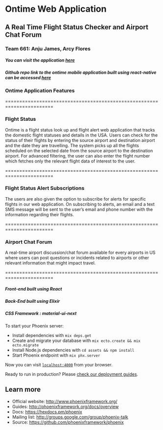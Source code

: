 # Ontime Web Application

## A Real Time Flight Status Checker and Airport Chat Forum
### Team 661: Anju James, Arcy Flores
##### You can visit the application [here](http://ontime.curiousmind.tech/)
##### Github repo link to the ontime mobile application built using react-native can be accessed [here](https://github.com/anju-james/ontimeapp)


### Ontime Application Features 

=======================================================================
### Flight Status
Ontime is a flight status look up and flight alert web application that tracks the domestic flight statuses and details in the USA. Users can check for the status of their flights by entering the source airport and destination airport and the date they are travelling. The system picks up all the flights scheduled on the selected date from the source airport to the destination airport. For advanced filtering, the user can also enter the flight number which fetches only the relevant flight data of interest to the user. 

=======================================================================
### Flight Status Alert Subscriptions
The users are also given the option to subscribe for alerts for specific flights in our web application. On subscribing to alerts, an email and a text SMS message will be sent to the user’s email and phone number with the information regarding their flights. 

=======================================================================
### Airport Chat Forum
A real-time airport discussion/chat forum available for every airports in US where users can post questions or incidents related to airports or other relevant information that might impact travel. 

=======================================================================

##### Front-end built using React
##### Back-End built using Elixir
##### CSS Framework : material-ui-next

To start your Phoenix server:

  * Install dependencies with `mix deps.get`
  * Create and migrate your database with `mix ecto.create && mix ecto.migrate`
  * Install Node.js dependencies with `cd assets && npm install`
  * Start Phoenix endpoint with `mix phx.server`

Now you can visit [`localhost:4000`](http://localhost:4000) from your browser.

Ready to run in production? Please [check our deployment guides](http://www.phoenixframework.org/docs/deployment).

## Learn more

  * Official website: http://www.phoenixframework.org/
  * Guides: http://phoenixframework.org/docs/overview
  * Docs: https://hexdocs.pm/phoenix
  * Mailing list: http://groups.google.com/group/phoenix-talk
  * Source: https://github.com/phoenixframework/phoenix
